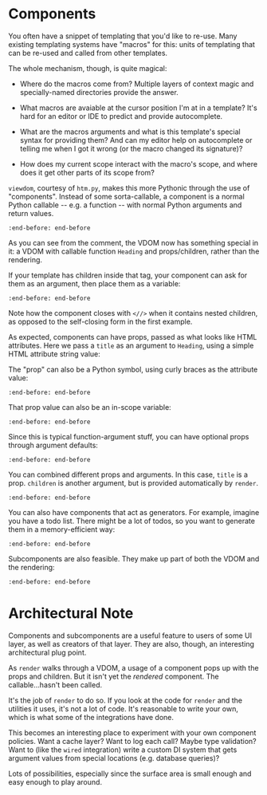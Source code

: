 # Components

You often have a snippet of templating that you'd like to re-use.
Many existing templating systems have "macros" for this: units of templating that can be re-used and called from other templates.

The whole mechanism, though, is quite magical:

- Where do the macros come from?
  Multiple layers of context magic and specially-named directories provide the answer.

- What macros are avaiable at the cursor position I'm at in a template?
  It's hard for an editor or IDE to predict and provide autocomplete.

- What are the macros arguments and what is this template's special syntax for providing them?
  And can my editor help on autocomplete or telling me when I got it wrong (or the macro changed its signature)?

- How does my current scope interact with the macro's scope, and where does it get other parts of its scope from?

`viewdom`, courtesy of `htm.py`, makes this more Pythonic through the use of "components".
Instead of some sorta-callable, a component is a normal Python callable -- e.g. a function -- with normal Python arguments and return values.

```{literalinclude} ../../examples/components.py
:end-before: end-before
```

As you can see from the comment, the VDOM now has something special in it: a VDOM with callable function `Heading` and props/children, rather than the rendering.

If your template has children inside that tag, your component can ask for them as an argument, then place them as a variable:

```{literalinclude} ../../examples/componentsA.py
:end-before: end-before
```

Note how the component closes with `<//>` when it contains nested children, as opposed to the self-closing form in the first example.

As expected, components can have props, passed as what looks like HTML attributes.
Here we pass a `title` as an argument to `Heading`, using a simple HTML attribute string value:

The "prop" can also be a Python symbol, using curly braces as the attribute value:

```{literalinclude} ../../examples/componentsC.py
:end-before: end-before
```

That prop value can also be an in-scope variable:

```{literalinclude} ../../examples/componentsD.py
:end-before: end-before
```

Since this is typical function-argument stuff, you can have optional props through argument defaults:

```{literalinclude} ../../examples/componentsE.py
:end-before: end-before
```

You can combined different props and arguments.
In this case, `title` is a prop.
`children` is another argument, but is provided automatically by `render`.

```{literalinclude} ../../examples/componentsF.py
:end-before: end-before
```

You can also have components that act as generators.
For example, imagine you have a todo list.
There might be a lot of todos, so you want to generate them in a memory-efficient way:

```{literalinclude} ../../examples/componentsG.py
:end-before: end-before
```

Subcomponents are also feasible.
They make up part of both the VDOM and the rendering:

```{literalinclude} ../../examples/componentsH.py
:end-before: end-before
```

Architectural Note
==================

Components and subcomponents are a useful feature to users of some UI layer, as well as creators of that layer.
They are also, though, an interesting architectural plug point.

As `render` walks through a VDOM, a usage of a component pops up with the props and children.
But it isn't yet the *rendered* component.
The callable...hasn't been called.

It's the job of `render` to do so.
If you look at the code for `render` and the utilities it uses, it's not a lot of code.
It's reasonable to write your own, which is what some of the integrations have done.

This becomes an interesting place to experiment with your own component policies.
Want a cache layer?
Want to log each call?
Maybe type validation?
Want to (like the `wired` integration) write a custom DI system that gets argument values from special locations (e.g. database queries)?

Lots of possibilities, especially since the surface area is small enough and easy enough to play around.
